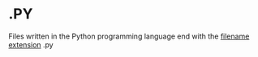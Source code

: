 # .PY

Files written in the Python programming language end with the [filename extension](../../../../../../KEYWORDS/FileNameExtension.md) .py
